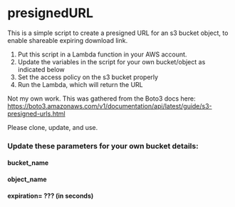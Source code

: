 # presignedURL
This is a simple script to create a presigned URL for an s3 bucket object, to enable shareable expiring download link.

1) Put this script in a Lambda function in your AWS account.
2) Update the variables in the script for your own bucket/object as indicated below
3) Set the access policy on the s3 bucket properly
4) Run the Lambda, which will return the URL

Not my own work.
This was gathered from the Boto3 docs here:  https://boto3.amazonaws.com/v1/documentation/api/latest/guide/s3-presigned-urls.html

Please clone, update, and use. 

### Update these parameters for your own bucket details:
#### bucket_name
#### object_name
#### expiration= ??? (in seconds)
